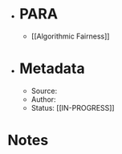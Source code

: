 - # PARA
	- [[Algorithmic Fairness]]
- # Metadata
	- Source:
	- Author:
	- Status: [[IN-PROGRESS]]
# Notes